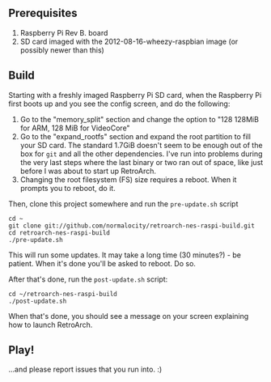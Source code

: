 ## Prerequisites

1. Raspberry Pi Rev B. board
2. SD card imaged with the 2012-08-16-wheezy-raspbian image (or possibly newer than this)

## Build

Starting with a freshly imaged Raspberry Pi SD card, when the Raspberry Pi first boots up and you see the config screen, and do the following:

1. Go to the "memory_split" section and change the option to "128 128MiB for ARM, 128 MiB for VideoCore"
2. Go to the "expand_rootfs" section and expand the root partition to fill your SD card. The standard 1.7GiB doesn't seem to be enough out of the box for `git` and all the other dependencies. I've run into problems during the very last steps where the last binary or two ran out of space, like just before I was about to start up RetroArch.
3. Changing the root filesystem (FS) size requires a reboot. When it prompts you to reboot, do it.

Then, clone this project somewhere and run the `pre-update.sh` script

    cd ~
    git clone git://github.com/normalocity/retroarch-nes-raspi-build.git
    cd retroarch-nes-raspi-build
    ./pre-update.sh

This will run some updates. It may take a long time (30 minutes?) - be patient. When it's done you'll be asked to reboot. Do so.
    
After that's done, run the `post-update.sh` script:

    cd ~/retroarch-nes-raspi-build
    ./post-update.sh
    
When that's done, you should see a message on your screen explaining how to launch RetroArch.

## Play!

...and please report issues that you run into. :)